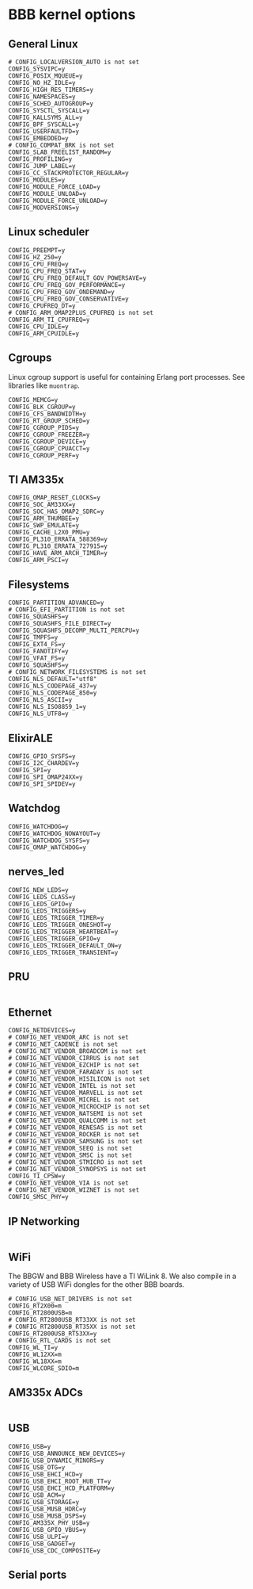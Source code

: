 # BBB kernel options

## General Linux

```config
# CONFIG_LOCALVERSION_AUTO is not set
CONFIG_SYSVIPC=y
CONFIG_POSIX_MQUEUE=y
CONFIG_NO_HZ_IDLE=y
CONFIG_HIGH_RES_TIMERS=y
CONFIG_NAMESPACES=y
CONFIG_SCHED_AUTOGROUP=y
CONFIG_SYSCTL_SYSCALL=y
CONFIG_KALLSYMS_ALL=y
CONFIG_BPF_SYSCALL=y
CONFIG_USERFAULTFD=y
CONFIG_EMBEDDED=y
# CONFIG_COMPAT_BRK is not set
CONFIG_SLAB_FREELIST_RANDOM=y
CONFIG_PROFILING=y
CONFIG_JUMP_LABEL=y
CONFIG_CC_STACKPROTECTOR_REGULAR=y
CONFIG_MODULES=y
CONFIG_MODULE_FORCE_LOAD=y
CONFIG_MODULE_UNLOAD=y
CONFIG_MODULE_FORCE_UNLOAD=y
CONFIG_MODVERSIONS=y
```

## Linux scheduler

```config
CONFIG_PREEMPT=y
CONFIG_HZ_250=y
CONFIG_CPU_FREQ=y
CONFIG_CPU_FREQ_STAT=y
CONFIG_CPU_FREQ_DEFAULT_GOV_POWERSAVE=y
CONFIG_CPU_FREQ_GOV_PERFORMANCE=y
CONFIG_CPU_FREQ_GOV_ONDEMAND=y
CONFIG_CPU_FREQ_GOV_CONSERVATIVE=y
CONFIG_CPUFREQ_DT=y
# CONFIG_ARM_OMAP2PLUS_CPUFREQ is not set
CONFIG_ARM_TI_CPUFREQ=y
CONFIG_CPU_IDLE=y
CONFIG_ARM_CPUIDLE=y
```

## Cgroups

Linux cgroup support is useful for containing Erlang port processes. See
libraries like `muontrap`.

```config
CONFIG_MEMCG=y
CONFIG_BLK_CGROUP=y
CONFIG_CFS_BANDWIDTH=y
CONFIG_RT_GROUP_SCHED=y
CONFIG_CGROUP_PIDS=y
CONFIG_CGROUP_FREEZER=y
CONFIG_CGROUP_DEVICE=y
CONFIG_CGROUP_CPUACCT=y
CONFIG_CGROUP_PERF=y
```

## TI AM335x

```config
CONFIG_OMAP_RESET_CLOCKS=y
CONFIG_SOC_AM33XX=y
CONFIG_SOC_HAS_OMAP2_SDRC=y
CONFIG_ARM_THUMBEE=y
CONFIG_SWP_EMULATE=y
CONFIG_CACHE_L2X0_PMU=y
CONFIG_PL310_ERRATA_588369=y
CONFIG_PL310_ERRATA_727915=y
CONFIG_HAVE_ARM_ARCH_TIMER=y
CONFIG_ARM_PSCI=y
```

## Filesystems

```config
CONFIG_PARTITION_ADVANCED=y
# CONFIG_EFI_PARTITION is not set
CONFIG_SQUASHFS=y
CONFIG_SQUASHFS_FILE_DIRECT=y
CONFIG_SQUASHFS_DECOMP_MULTI_PERCPU=y
CONFIG_TMPFS=y
CONFIG_EXT4_FS=y
CONFIG_FANOTIFY=y
CONFIG_VFAT_FS=y
CONFIG_SQUASHFS=y
# CONFIG_NETWORK_FILESYSTEMS is not set
CONFIG_NLS_DEFAULT="utf8"
CONFIG_NLS_CODEPAGE_437=y
CONFIG_NLS_CODEPAGE_850=y
CONFIG_NLS_ASCII=y
CONFIG_NLS_ISO8859_1=y
CONFIG_NLS_UTF8=y
```

## ElixirALE

```config
CONFIG_GPIO_SYSFS=y
CONFIG_I2C_CHARDEV=y
CONFIG_SPI=y
CONFIG_SPI_OMAP24XX=y
CONFIG_SPI_SPIDEV=y
```

## Watchdog

```config
CONFIG_WATCHDOG=y
CONFIG_WATCHDOG_NOWAYOUT=y
CONFIG_WATCHDOG_SYSFS=y
CONFIG_OMAP_WATCHDOG=y
```

## nerves_led

```config
CONFIG_NEW_LEDS=y
CONFIG_LEDS_CLASS=y
CONFIG_LEDS_GPIO=y
CONFIG_LEDS_TRIGGERS=y
CONFIG_LEDS_TRIGGER_TIMER=y
CONFIG_LEDS_TRIGGER_ONESHOT=y
CONFIG_LEDS_TRIGGER_HEARTBEAT=y
CONFIG_LEDS_TRIGGER_GPIO=y
CONFIG_LEDS_TRIGGER_DEFAULT_ON=y
CONFIG_LEDS_TRIGGER_TRANSIENT=y
```

## PRU

```config

```

## Ethernet

```config
CONFIG_NETDEVICES=y
# CONFIG_NET_VENDOR_ARC is not set
# CONFIG_NET_CADENCE is not set
# CONFIG_NET_VENDOR_BROADCOM is not set
# CONFIG_NET_VENDOR_CIRRUS is not set
# CONFIG_NET_VENDOR_EZCHIP is not set
# CONFIG_NET_VENDOR_FARADAY is not set
# CONFIG_NET_VENDOR_HISILICON is not set
# CONFIG_NET_VENDOR_INTEL is not set
# CONFIG_NET_VENDOR_MARVELL is not set
# CONFIG_NET_VENDOR_MICREL is not set
# CONFIG_NET_VENDOR_MICROCHIP is not set
# CONFIG_NET_VENDOR_NATSEMI is not set
# CONFIG_NET_VENDOR_QUALCOMM is not set
# CONFIG_NET_VENDOR_RENESAS is not set
# CONFIG_NET_VENDOR_ROCKER is not set
# CONFIG_NET_VENDOR_SAMSUNG is not set
# CONFIG_NET_VENDOR_SEEQ is not set
# CONFIG_NET_VENDOR_SMSC is not set
# CONFIG_NET_VENDOR_STMICRO is not set
# CONFIG_NET_VENDOR_SYNOPSYS is not set
CONFIG_TI_CPSW=y
# CONFIG_NET_VENDOR_VIA is not set
# CONFIG_NET_VENDOR_WIZNET is not set
CONFIG_SMSC_PHY=y
```

## IP Networking

```config

```

## WiFi

The BBGW and BBB Wireless have a TI WiLink 8. We also compile in a variety of
USB WiFi dongles for the other BBB boards.

```config
# CONFIG_USB_NET_DRIVERS is not set
CONFIG_RT2X00=m
CONFIG_RT2800USB=m
# CONFIG_RT2800USB_RT33XX is not set
# CONFIG_RT2800USB_RT35XX is not set
CONFIG_RT2800USB_RT53XX=y
# CONFIG_RTL_CARDS is not set
CONFIG_WL_TI=y
CONFIG_WL12XX=m
CONFIG_WL18XX=m
CONFIG_WLCORE_SDIO=m
```

## AM335x ADCs

```config

```

## USB

```config
CONFIG_USB=y
CONFIG_USB_ANNOUNCE_NEW_DEVICES=y
CONFIG_USB_DYNAMIC_MINORS=y
CONFIG_USB_OTG=y
CONFIG_USB_EHCI_HCD=y
CONFIG_USB_EHCI_ROOT_HUB_TT=y
CONFIG_USB_EHCI_HCD_PLATFORM=y
CONFIG_USB_ACM=y
CONFIG_USB_STORAGE=y
CONFIG_USB_MUSB_HDRC=y
CONFIG_USB_MUSB_DSPS=y
CONFIG_AM335X_PHY_USB=y
CONFIG_USB_GPIO_VBUS=y
CONFIG_USB_ULPI=y
CONFIG_USB_GADGET=y
CONFIG_USB_CDC_COMPOSITE=y
```

## Serial ports


